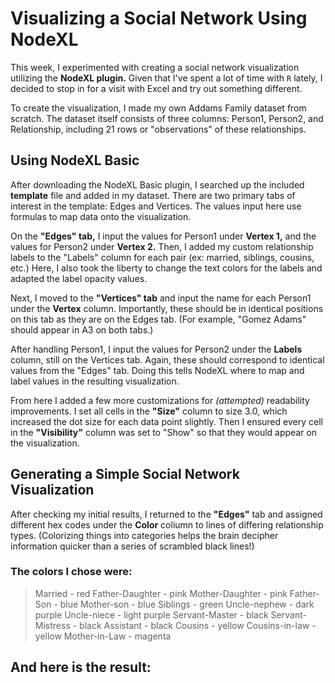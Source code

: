 # Visualizing a Social Network Using NodeXL

This week, I experimented with creating a social network visualization utilizing the **NodeXL plugin.** Given that I've spent a lot of time with `R` lately, I decided to stop in for a visit with Excel and try out something different.

To create the visualization, I made my own Addams Family dataset from scratch. The dataset itself consists of three columns: Person1, Person2, and Relationship, including 21 rows or "observations" of these relationships.

## Using NodeXL Basic
After downloading the NodeXL Basic plugin, I searched up the included **template** file and added in my dataset. There are two primary tabs of interest in the template: Edges and Vertices. The values input here use formulas to map data onto the visualization.

On the **"Edges" tab,** I input the values for Person1 under **Vertex 1,** and the values for Person2 under **Vertex 2.** Then, I added my custom relationship labels to the "Labels" column for each pair (ex: married, siblings, cousins, etc.) Here, I also took the liberty to change the text colors for the labels and adapted the label opacity values.

Next, I moved to the **"Vertices" tab** and input the name for each Person1 under the **Vertex** column. Importantly, these should be in identical positions on this tab as they are on the Edges tab. (For example, "Gomez Adams" should appear in A3 on both tabs.)

After handling Person1, I input the values for Person2 under the **Labels** column, still on the Vertices tab. Again, these should correspond to identical values from the "Edges" tab. Doing this tells NodeXL where to map and label values in the resulting visualization.

From here I added a few more customizations for *(attempted)* readability improvements. I set all cells in the **"Size"** column to size 3.0, which increased the dot size for each data point slightly. Then I ensured every cell in the **"Visibility"** column was set to "Show" so that they would appear on the visualization.

## Generating a Simple Social Network Visualization
After checking my initial results, I returned to the **"Edges"** tab and assigned different hex codes under the **Color** coliumn to lines of differing relationship types. (Colorizing things into categories helps the brain decipher information quicker than a series of scrambled black lines!)

### The colors I chose were:
> Married - red
> Father-Daughter - pink
> Mother-Daughter - pink
> Father-Son - blue
> Mother-son - blue
> Siblings - green
> Uncle-nephew - dark purple
> Uncle-niece - light purple
> Servant-Master - black
> Servant-Mistress - black
> Assistant - black
> Cousins - yellow
> Cousins-in-law - yellow
> Mother-in-Law - magenta

## And here is the result:




